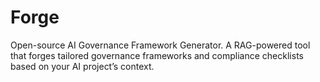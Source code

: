 # Forge
Open-source AI Governance Framework Generator. A RAG-powered tool that forges tailored governance frameworks and compliance checklists based on your AI project’s context.
